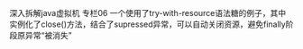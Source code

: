 深入拆解java虚拟机 专栏06
一个使用了try-with-resource语法糖的例子，其中实例化了close()方法，结合了supressed异常，可以自动关闭资源，避免finally阶段原异常“被消失”
